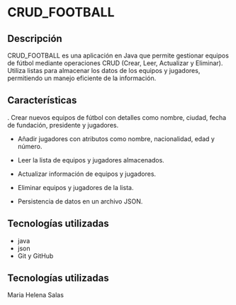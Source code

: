 # CRUD_FOOTBALL
## Descripción

CRUD_FOOTBALL es una aplicación en Java que permite gestionar equipos de
fútbol mediante operaciones CRUD (Crear, Leer, Actualizar y Eliminar). Utiliza listas
para almacenar los datos de los equipos y jugadores, permitiendo un manejo eficiente
de la información.
## Características
. Crear nuevos equipos de fútbol con detalles como nombre, ciudad, fecha de fundación, presidente y jugadores.

- Añadir jugadores con atributos como nombre, nacionalidad, edad y número.

- Leer la lista de equipos y jugadores almacenados.

- Actualizar información de equipos y jugadores.

- Eliminar equipos y jugadores de la lista.

- Persistencia de datos en un archivo JSON.

## Tecnologías utilizadas
- java
- json
- Git y GitHub
## Tecnologías utilizadas
Maria Helena Salas
